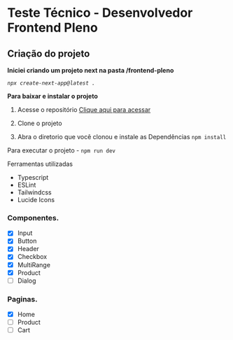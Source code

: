 # Teste Técnico - Desenvolvedor Frontend Pleno

## Criação do projeto

**Iniciei criando um projeto next na pasta /frontend-pleno**

_`npx create-next-app@latest .`_

**Para baixar e instalar o projeto**

1. Acesse o repositório [Clique aqui para acessar](https://github.com/GadiegoN/technical-test)

2. Clone o projeto
3. Abra o diretorio que você clonou e instale as Dependências `npm install`

Para executar o projeto - `npm run dev`

Ferramentas utilizadas

- Typescript
- ESLint
- Tailwindcss
- Lucide Icons

### Componentes.

- [x] Input
- [x] Button
- [x] Header
- [x] Checkbox
- [x] MultiRange
- [x] Product
- [ ] Dialog

### Paginas.

- [x] Home
- [ ] Product
- [ ] Cart
